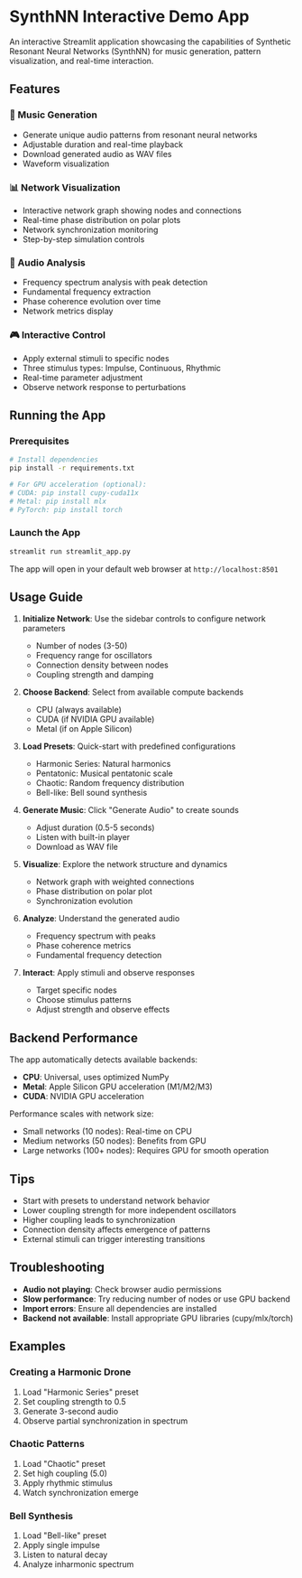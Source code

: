 # SynthNN Interactive Demo App

An interactive Streamlit application showcasing the capabilities of Synthetic Resonant Neural Networks (SynthNN) for music generation, pattern visualization, and real-time interaction.

## Features

### 🎵 Music Generation

- Generate unique audio patterns from resonant neural networks
- Adjustable duration and real-time playback
- Download generated audio as WAV files
- Waveform visualization

### 📊 Network Visualization

- Interactive network graph showing nodes and connections
- Real-time phase distribution on polar plots
- Network synchronization monitoring
- Step-by-step simulation controls

### 🔬 Audio Analysis

- Frequency spectrum analysis with peak detection
- Fundamental frequency extraction
- Phase coherence evolution over time
- Network metrics display

### 🎮 Interactive Control

- Apply external stimuli to specific nodes
- Three stimulus types: Impulse, Continuous, Rhythmic
- Real-time parameter adjustment
- Observe network response to perturbations

## Running the App

### Prerequisites

```bash
# Install dependencies
pip install -r requirements.txt

# For GPU acceleration (optional):
# CUDA: pip install cupy-cuda11x
# Metal: pip install mlx
# PyTorch: pip install torch
```

### Launch the App

```bash
streamlit run streamlit_app.py
```

The app will open in your default web browser at `http://localhost:8501`

## Usage Guide

1. **Initialize Network**: Use the sidebar controls to configure network parameters

   - Number of nodes (3-50)
   - Frequency range for oscillators
   - Connection density between nodes
   - Coupling strength and damping

2. **Choose Backend**: Select from available compute backends

   - CPU (always available)
   - CUDA (if NVIDIA GPU available)
   - Metal (if on Apple Silicon)

3. **Load Presets**: Quick-start with predefined configurations

   - Harmonic Series: Natural harmonics
   - Pentatonic: Musical pentatonic scale
   - Chaotic: Random frequency distribution
   - Bell-like: Bell sound synthesis

4. **Generate Music**: Click "Generate Audio" to create sounds

   - Adjust duration (0.5-5 seconds)
   - Listen with built-in player
   - Download as WAV file

5. **Visualize**: Explore the network structure and dynamics

   - Network graph with weighted connections
   - Phase distribution on polar plot
   - Synchronization evolution

6. **Analyze**: Understand the generated audio

   - Frequency spectrum with peaks
   - Phase coherence metrics
   - Fundamental frequency detection

7. **Interact**: Apply stimuli and observe responses
   - Target specific nodes
   - Choose stimulus patterns
   - Adjust strength and observe effects

## Backend Performance

The app automatically detects available backends:

- **CPU**: Universal, uses optimized NumPy
- **Metal**: Apple Silicon GPU acceleration (M1/M2/M3)
- **CUDA**: NVIDIA GPU acceleration

Performance scales with network size:

- Small networks (10 nodes): Real-time on CPU
- Medium networks (50 nodes): Benefits from GPU
- Large networks (100+ nodes): Requires GPU for smooth operation

## Tips

- Start with presets to understand network behavior
- Lower coupling strength for more independent oscillators
- Higher coupling leads to synchronization
- Connection density affects emergence of patterns
- External stimuli can trigger interesting transitions

## Troubleshooting

- **Audio not playing**: Check browser audio permissions
- **Slow performance**: Try reducing number of nodes or use GPU backend
- **Import errors**: Ensure all dependencies are installed
- **Backend not available**: Install appropriate GPU libraries (cupy/mlx/torch)

## Examples

### Creating a Harmonic Drone

1. Load "Harmonic Series" preset
2. Set coupling strength to 0.5
3. Generate 3-second audio
4. Observe partial synchronization in spectrum

### Chaotic Patterns

1. Load "Chaotic" preset
2. Set high coupling (5.0)
3. Apply rhythmic stimulus
4. Watch synchronization emerge

### Bell Synthesis

1. Load "Bell-like" preset
2. Apply single impulse
3. Listen to natural decay
4. Analyze inharmonic spectrum
